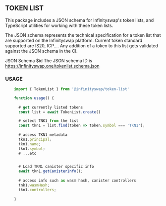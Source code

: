 ## TOKEN LIST

This package includes a JSON schema for Infinityswap's token lists, and TypeScript utilities for working with these token lists.

The JSON schema represents the technical specification for a token list that are supported on the Infinityswap platform.
Current token standard supported are IS20, ICP....
Any addition of a token to this list gets validated against the JSON schema in the CI.  

JSON Schema $id
The JSON schema ID is https://infinityswap.one/tokenlist.schema.json


### USAGE
```js
    import { TokenList } from '@infinityswap/token-list'

    function usage() {
    
      # get currently listed tokens
      const list = await TokenList.create()

      # select TNK1 from the list
      const tkn1 = list.find(token => token.symbol === 'TKN1');
      
      # access TKN1 metadata
      tkn1.principal;
      tkn1.name;
      tkn1.symbol;
      # ...etc


      # Load TKN1 canister specific info
      await tkn1.getCanisterInfo();
      
      # access info such as wasm hash, canister controllers
      tnk1.wasmHash;
      tkn1.controllers;
      
    }
```


